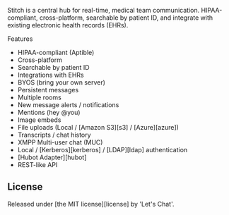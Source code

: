 Stitch is a central hub for real-time, medical team communication. HIPAA-compliant, cross-platform, searchable by patient ID, and integrate with existing electronic health records (EHRs).

Features

* HIPAA-compliant (Aptible)
* Cross-platform
* Searchable by patient ID
* Integrations with EHRs
* BYOS (bring your own server)
* Persistent messages
* Multiple rooms
* New message alerts / notifications
* Mentions (hey @you)
* Image embeds
* File uploads (Local / [Amazon S3][s3] / [Azure][azure])
* Transcripts / chat history
* XMPP Multi-user chat (MUC)
* Local / [Kerberos][kerberos] / [LDAP][ldap] authentication
* [Hubot Adapter][hubot]
* REST-like API

## License

Released under [the MIT license][license] by 'Let's Chat'.



